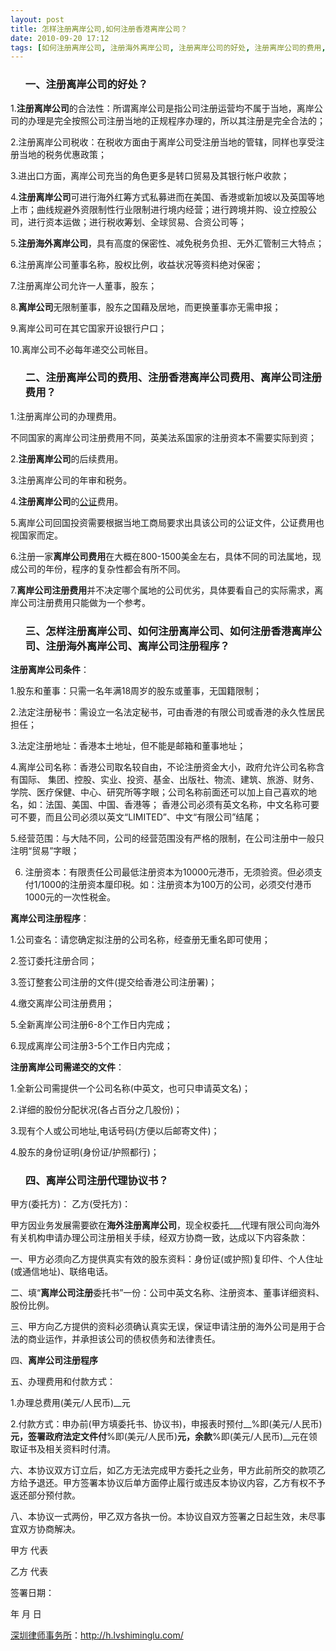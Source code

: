 ```yaml
---
layout: post
title: 怎样注册离岸公司,如何注册香港离岸公司？
date: 2010-09-20 17:12
tags: [如何注册离岸公司, 注册海外离岸公司, 注册离岸公司的好处, 注册离岸公司的费用, 注册香港离岸公司费用, 深圳法律顾问律师, 离岸公司, 离岸公司注册代理, 离岸公司注册程序, 离岸公司注册费用]
---
```

<ol>
<h3>一、注册离岸公司的好处？</h3>
</ol>
1.<strong>注册离岸公司</strong>的合法性：所谓离岸公司是指公司注册运营均不属于当地，离岸公司的办理是完全按照公司注册当地的正规程序办理的，所以其注册是完全合法的；

2.注册离岸公司税收：在税收方面由于离岸公司受注册当地的管辖，同样也享受注册当地的税务优惠政策；

3.进出口方面，离岸公司充当的角色更多是转口贸易及其银行帐户收款；

4.<strong>注册离岸公司</strong>可进行海外红筹方式私募进而在美国、香港或新加坡以及英国等地上市；曲线规避外资限制性行业限制进行境内经营；进行跨境并购、设立控股公司，进行资本运做；进行税收筹划、全球贸易、合资公司等；

5.<strong>注册海外离岸公司</strong>，具有高度的保密性、减免税务负担、无外汇管制三大特点；

6.注册离岸公司董事名称，股权比例，收益状况等资料绝对保密；

7.注册离岸公司允许一人董事，股东；

8.<strong>离岸公司</strong>无限制董事，股东之国藉及居地，而更换董事亦无需申报；

9.离岸公司可在其它国家开设银行户口；

10.离岸公司不必每年递交公司帐目。
<ol>
<h3>二、注册离岸公司的费用、注册香港离岸公司费用、离岸公司注册费用？</h3>
</ol>
1.注册离岸公司的办理费用。

不同国家的离岸公司注册费用不同，英美法系国家的注册资本不需要实际到资；

2.<strong>注册离岸公司</strong>的后续费用。

3.注册离岸公司的年审和税务。

4.<strong>注册离岸公司</strong>的<a href="http://h.lvshiminglu.com/law/178.html" target="_blank">公证</a>费用。

5.离岸公司回国投资需要根据当地工商局要求出具该公司的公证文件，公证费用也视国家而定。

6.注册一家<strong>离岸公司费用</strong>在大概在800-1500美金左右，具体不同的司法属地，现成公司的年份，程序的复杂性都会有所不同。

7.<strong>离岸公司注册费用</strong>并不决定哪个属地的公司优劣，具体要看自己的实际需求，离岸公司注册费用只能做为一个参考。
<ol>
<h3>三、怎样注册离岸公司、如何注册离岸公司、如何注册香港离岸公司、注册海外离岸公司、离岸公司注册程序？</h3>
</ol>
<strong>注册离岸公司条件</strong>：

1.股东和董事：只需一名年满18周岁的股东或董事，无国籍限制；

2.法定注册秘书：需设立一名法定秘书，可由香港的有限公司或香港的永久性居民担任；

3.法定注册地址：香港本土地址，但不能是邮箱和董事地址；

4.离岸公司名称：香港公司取名较自由，不论注册资金大小，政府允许公司名称含有国际、 集团、控股、实业、投资、基金、出版社、物流、建筑、旅游、财务、学院、医疗保健、中心、研究所等字眼；公司名称前面还可以加上自己喜欢的地名，如：法国、美国、中国、香港等； 香港公司必须有英文名称，中文名称可要可不要，而且公司必须以英文“LIMITED”、中文“有限公司”结尾；

5.经营范围：与大陆不同，公司的经营范围没有严格的限制，在公司注册中一般只注明“贸易”字眼；

6. 注册资本：有限责任公司最低注册资本为10000元港币，无须验资。但必须支付1/1000的注册资本厘印税。如：注册资本为100万的公司，必须交付港币1000元的一次性税金。

<strong>离岸公司注册程序</strong>：

1.公司查名：请您确定拟注册的公司名称，经查册无重名即可使用；

2.签订委托注册合同；

3.签订整套公司注册的文件(提交给香港公司注册署)；

4.缴交离岸公司注册费用；

5.全新离岸公司注册6-8个工作日内完成；

6.现成离岸公司注册3-5个工作日内完成；

<strong>注册离岸公司需递交的文件</strong>：

1.全新公司需提供一个公司名称(中英文，也可只申请英文名)；

2.详细的股份分配状况(各占百分之几股份)；

3.现有个人或公司地址,电话号码(方便以后邮寄文件)；

4.股东的身份证明(身份证/护照都行)；
<ol>
<h3>四、离岸公司注册代理协议书？</h3>
</ol>
甲方(委托方)：
乙方(受托方)：

甲方因业务发展需要欲在<strong>海外注册离岸公司</strong>，现全权委托___代理有限公司向海外有关机构申请办理公司注册相关手续，经双方协商一致，达成以下内容条款：

一、甲方必须向乙方提供真实有效的股东资料：身份证(或护照)复印件、个人住址(或通信地址)、联络电话。

二、填“<strong>离岸公司注册</strong>委托书”一份：公司中英文名称、注册资本、董事详细资料、股份比例。

三、甲方向乙方提供的资料必须确认真实无误，保证申请注册的海外公司是用于合法的商业运作，并承担该公司的债权债务和法律责任。

四、<strong>离岸公司注册程序</strong>

五、办理费用和付款方式：

1.办理总费用(美元/人民币)__元

2.付款方式：申办前(甲方填委托书、协议书)，申报表时预付__%即(美元/人民币)__元，签署政府法定文件付__%即(美元/人民币)__元，余款__%即(美元/人民币)__元在领取证书及相关资料时付清。

六、本协议双方订立后，如乙方无法完成甲方委托之业务，甲方此前所交的款项乙方给予退还。甲方签署本协议后单方面停止履行或违反本协议内容，乙方有权不予返还部分预付款。

八、本协议一式两份，甲乙双方各执一份。本协议自双方签署之日起生效，未尽事宜双方协商解决。

甲方
代表

乙方
代表

签署日期：

年 月 日

<a href="http://h.lvshiminglu.com/">深圳律师事务所</a>：<a href="http://h.lvshiminglu.com/">http://h.lvshiminglu.com/</a>

